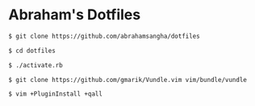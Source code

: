 # Abraham's Dotfiles

```bash
$ git clone https://github.com/abrahamsangha/dotfiles

$ cd dotfiles

$ ./activate.rb

$ git clone https://github.com/gmarik/Vundle.vim vim/bundle/vundle

$ vim +PluginInstall +qall
```


